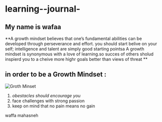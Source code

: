 # learning--journal-
## My name is wafaa 
**A growth mindset believes that one’s fundamental abilities can be developed through perseverance and effort. you should start belive on your self; intelligence and talent are simply good starting pointsa A growth mindset is synonymous with a love of learning.so succes of others sholud inspierd you to a cheive more highr goals better than  views of threat  **
## in order to be a Growth Mindset :
![Groth Minset](https://www.excelsior.edu/wp-content/uploads/sites/46/2017/03/Growth-Mindset-e1565799493145.png)
1. *obestacles should encourage you* 
2. face challenges with strong passion 
3. keep on mind that no pain means no gain 
 

 waffa mahasneh